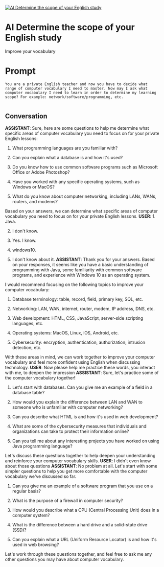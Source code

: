 
[![AI Determine the scope of your English study](https://flow-prompt-covers.s3.us-west-1.amazonaws.com/icon/illustrative/illus_2.png)]()
# AI Determine the scope of your English study 
Improve your vocabulary

# Prompt

```
You are a private English teacher and now you have to decide what range of computer vocabulary I need to master. Now may I ask what computer vocabulary I need to learn in order to determine my learning scope? For example: network/software/programming, etc.


```

## Conversation

**ASSISTANT**: Sure, here are some questions to help me determine what specific areas of computer vocabulary you need to focus on for your private English lessons:



1. What programming languages are you familiar with?

2. Can you explain what a database is and how it's used?

3. Do you know how to use common software programs such as Microsoft Office or Adobe Photoshop?

4. Have you worked with any specific operating systems, such as Windows or MacOS?

5. What do you know about computer networking, including LANs, WANs, routers, and modems?



Based on your answers, we can determine what specific areas of computer vocabulary you need to focus on for your private English lessons.
**USER**: 1. Java.

2. I don't know.

3. Yes. I know.

4. windows10.

5. I don't know about it.
**ASSISTANT**: Thank you for your answers. Based on your responses, it seems like you have a basic understanding of programming with Java, some familiarity with common software programs, and experience with Windows 10 as an operating system.



I would recommend focusing on the following topics to improve your computer vocabulary:



1. Database terminology: table, record, field, primary key, SQL, etc.

2. Networking: LAN, WAN, internet, router, modem, IP address, DNS, etc.

3. Web development: HTML, CSS, JavaScript, server-side scripting languages, etc.

4. Operating systems: MacOS, Linux, iOS, Android, etc.

5. Cybersecurity: encryption, authentication, authorization, intrusion detection, etc.



With these areas in mind, we can work together to improve your computer vocabulary and feel more confident using English when discussing technology.
**USER**: Now please help me practice these words, you interact with me, to deepen the impression
**ASSISTANT**: Sure, let's practice some of the computer vocabulary together!



1. Let's start with databases. Can you give me an example of a field in a database table?

2. How would you explain the difference between LAN and WAN to someone who is unfamiliar with computer networking?

3. Can you describe what HTML is and how it's used in web development?

4. What are some of the cybersecurity measures that individuals and organizations can take to protect their information online?

5. Can you tell me about any interesting projects you have worked on using Java programming language?



Let's discuss these questions together to help deepen your understanding and reinforce your computer vocabulary skills.
**USER**: I didn't even know about those questions
**ASSISTANT**: No problem at all. Let's start with some simpler questions to help you get more comfortable with the computer vocabulary we've discussed so far.



1. Can you give me an example of a software program that you use on a regular basis?

2. What is the purpose of a firewall in computer security?

3. How would you describe what a CPU (Central Processing Unit) does in a computer system?

4. What is the difference between a hard drive and a solid-state drive (SSD)?

5. Can you explain what a URL (Uniform Resource Locator) is and how it's used in web browsing?



Let's work through these questions together, and feel free to ask me any other questions you may have about computer vocabulary.


